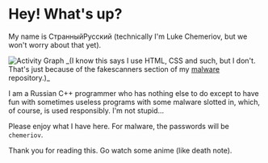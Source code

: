 
# Hey! What's up?

My name is СтранныйРусский (technically I'm Luke Chemeriov, but we won't worry about that yet).


<img alt="Activity Graph" src="https://github-readme-stats.vercel.app/api/top-langs/?username=LukeChemeriov&theme=radical&langs_count=6&layout=compact" />
_(I know this says I use HTML, CSS and such, but I don't. That's just because of the fakescanners section of my <a href="https://github.com/LukeChemeriov/Malware/tree/main/Fake%20Scanners">malware</a> repository.)_



I am a Russian C++ programmer who has nothing else to do except to have fun with sometimes useless programs with some malware slotted in, which, of course, is used responsibly. I'm not stupid...

Please enjoy what I have here. For malware, the passwords will be `chemeriov`. 

Thank you for reading this. Go watch some anime (like death note).
